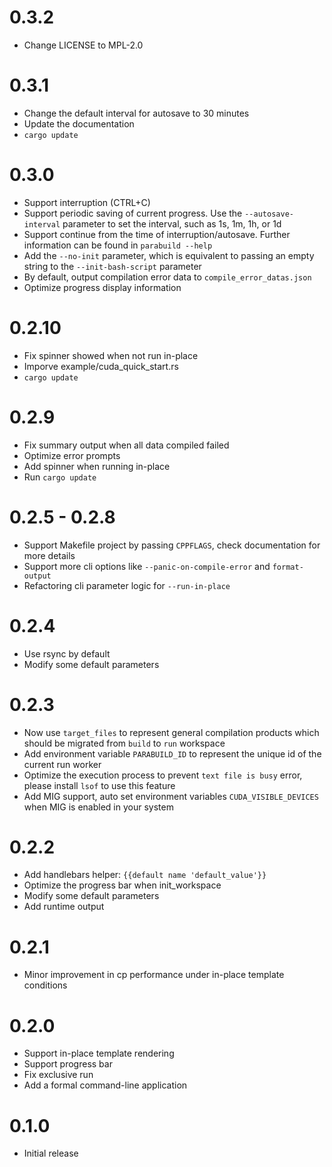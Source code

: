 # 0.3.2

- Change LICENSE to MPL-2.0

# 0.3.1

- Change the default interval for autosave to 30 minutes
- Update the documentation
- `cargo update`

# 0.3.0

- Support interruption (CTRL+C)
- Support periodic saving of current progress. Use the `--autosave-interval` parameter to set the interval, such as 1s, 1m, 1h, or 1d
- Support continue from the time of interruption/autosave. Further information can be found in `parabuild --help`
- Add the `--no-init` parameter, which is equivalent to passing an empty string to the `--init-bash-script` parameter
- By default, output compilation error data to `compile_error_datas.json`
- Optimize progress display information

# 0.2.10

- Fix spinner showed when not run in-place
- Imporve example/cuda_quick_start.rs
- `cargo update`

# 0.2.9

- Fix summary output when all data compiled failed
- Optimize error prompts
- Add spinner when running in-place
- Run `cargo update`

# 0.2.5 - 0.2.8

- Support Makefile project by passing `CPPFLAGS`, check documentation for more details
- Support more cli options like `--panic-on-compile-error` and `format-output`
- Refactoring cli parameter logic for `--run-in-place`

# 0.2.4

- Use rsync by default
- Modify some default parameters

# 0.2.3

- Now use `target_files` to represent general compilation products which should be migrated from `build` to `run` workspace
- Add environment variable `PARABUILD_ID` to represent the unique id of the current run worker
- Optimize the execution process to prevent `text file is busy` error, please install `lsof` to use this feature
- Add MIG support, auto set environment variables `CUDA_VISIBLE_DEVICES` when MIG is enabled in your system

# 0.2.2

- Add handlebars helper: `{{default name 'default_value'}}`
- Optimize the progress bar when init_workspace
- Modify some default parameters
- Add runtime output

# 0.2.1

- Minor improvement in cp performance under in-place template conditions

# 0.2.0

- Support in-place template rendering
- Support progress bar
- Fix exclusive run
- Add a formal command-line application

# 0.1.0

- Initial release